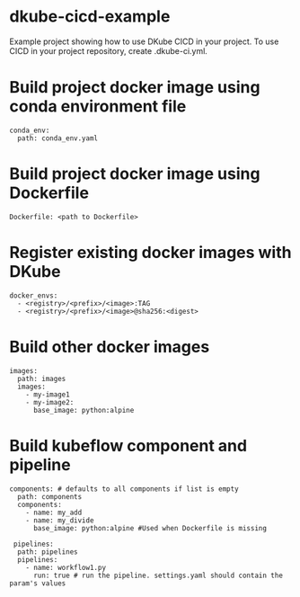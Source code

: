 # dkube-cicd-example

Example project showing how to use DKube CICD in your project. To use CICD in your project repository, create .dkube-ci.yml.

# Build project docker image using conda environment file
```
conda_env:                        
  path: conda_env.yaml
```
# Build project docker image using Dockerfile
```
Dockerfile: <path to Dockerfile>
```
# Register existing docker images with DKube
```
docker_envs: 
  - <registry>/<prefix>/<image>:TAG
  - <registry>/<prefix>/<image>@sha256:<digest>
```

# Build other docker images
```
images:
  path: images
  images:
    - my-image1
    - my-image2:
      base_image: python:alpine
 ```
  
# Build kubeflow component and pipeline
```
components: # defaults to all components if list is empty
  path: components
  components:
    - name: my_add
    - name: my_divide
      base_image: python:alpine #Used when Dockerfile is missing
      
 pipelines:
  path: pipelines
  pipelines:
    - name: workflow1.py
      run: true # run the pipeline. settings.yaml should contain the param's values
 ```
